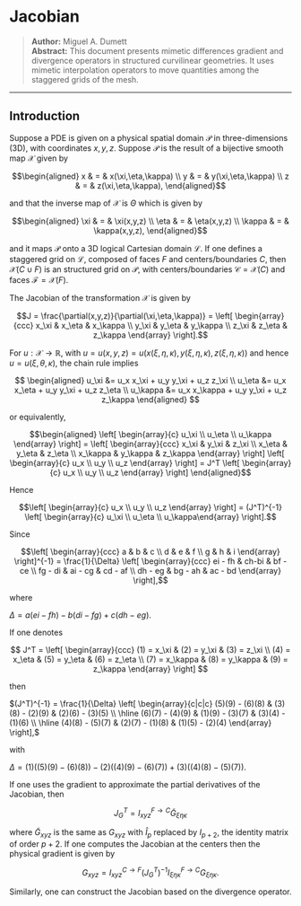 # Jacobian

> **Author:** Miguel A. Dumett  
> **Abstract:** This document presents mimetic differences gradient and divergence
> operators in structured curvilinear geometries. It uses mimetic
> interpolation operators to move quantities among the staggered grids
> of the mesh.

---

## Introduction

Suppose a PDE is given on a physical spatial domain $\mathcal P$ in
three-dimensions (3D), with coordinates $x,y,z$. Suppose $\mathcal P$ is
the result of a bijective smooth map $\mathcal X$ given by

$$\begin{aligned}
x & = & x(\xi,\eta,\kappa) \\
y & = & y(\xi,\eta,\kappa) \\
z & = & z(\xi,\eta,\kappa),
\end{aligned}$$

and that the inverse map of $\mathcal X$ is $\Theta$ which is given by

$$\begin{aligned}
\xi & = & \xi(x,y,z) \\
\eta & = & \eta(x,y,z) \\
\kappa & = & \kappa(x,y,z),
\end{aligned}$$

and it maps $\mathcal P$ onto a 3D logical Cartesian domain
$\mathcal L$. If one defines a staggered grid on $\mathcal L$, composed
of faces $F$ and centers/boundaries $C$, then $\mathcal X(C \cup F)$ is
an structured grid on $\mathcal P$, with centers/boundaries
$\mathcal C = \mathcal X(C)$ and faces $\mathcal F = \mathcal X(F)$.

The Jacobian of the transformation $\mathcal X$ is given by

$$J = \frac{\partial(x,y,z)}{\partial(\xi,\eta,\kappa)} = \left[ \begin{array}{ccc}  x_\xi & x_\eta & x_\kappa \\ y_\xi & y_\eta & y_\kappa \\ z_\xi & z_\eta & z_\kappa \end{array} \right].$$

For $u:\mathcal X \to \mathbb R$, with
$u = u(x,y,z) = u(x(\xi,\eta,\kappa),y(\xi,\eta,\kappa),z(\xi,\eta,\kappa))$
and hence $u = u(\xi,\theta,\kappa)$, the chain rule implies

$$
\begin{aligned}
u_\xi &= u_x x_\xi + u_y y_\xi + u_z z_\xi \\
u_\eta &= u_x x_\eta + u_y y_\xi + u_z z_\eta \\
u_\kappa &= u_x x_\kappa + u_y y_\xi + u_z z_\kappa
\end{aligned}
$$

or equivalently, 

$$\begin{aligned}
\left[ \begin{array}{c} u_\xi \\ u_\eta \\ u_\kappa \end{array} \right] = \left[ \begin{array}{ccc} x_\xi & y_\xi & z_\xi \\ x_\eta & y_\eta & z_\eta \\ x_\kappa & y_\kappa & z_\kappa \end{array} \right] \left[ \begin{array}{c} u_x \\ u_y \\ u_z \end{array} \right] = J^T \left[ \begin{array}{c} u_x \\ u_y \\ u_z \end{array} \right]
\end{aligned}$$

Hence

$$\left[ \begin{array}{c} u_x \\ u_y \\ u_z \end{array} \right] = (J^T)^{-1} \left[ \begin{array}{c} u_\xi \\ u_\eta \\ u_\kappa\end{array} \right].$$

Since

$$\left[ \begin{array}{ccc} a & b & c \\ d & e & f \\ g & h & i \end{array} \right]^{-1} = \frac{1}{\Delta} \left[ \begin{array}{ccc} ei - fh & ch-bi & bf - ce \\ fg - di & ai - cg & cd - af \\ dh - eg & bg - ah & ac - bd \end{array} \right],$$

where 

$\Delta = a(ei-fh) - b(di-fg) + c(dh-eg)$.

If one denotes

$$
J^T = \left[ \begin{array}{ccc} 
(1) = x_\xi & (2) = y_\xi & (3) = z_\xi 
\\ 
(4) = x_\eta & (5) = y_\eta & (6) = z_\eta 
\\ 
(7) = x_\kappa & (8) = y_\kappa & (9) = z_\kappa 
\end{array} \right]
$$

then 

$(J^T)^{-1} = \frac{1}{\Delta} \left[ \begin{array}{c|c|c} 
(5)(9) - (6)(8) & (3)(8) - (2)(9) & (2)(6) - (3)(5) \\ \hline
(6)(7) - (4)(9) & (1)(9) - (3)(7) & (3)(4) - (1)(6) \\ \hline
(4)(8) - (5)(7) & (2)(7) - (1)(8) & (1)(5) - (2)(4) 
\end{array} \right],$

with

$\Delta = (1)((5)(9) - (6)(8)) - (2)((4)(9) - (6)(7)) + (3)((4)(8) - (5)(7)).$

If one uses the gradient to approximate the partial derivatives of the
Jacobian, then

$$J_G^T = I_{xyz}^{F \to C} {\tilde G}_{\xi \eta \kappa} %[ \text{vec}(\xi) | \text{vec}(\eta) | \text{vec}(\kappa)]$$

where ${\tilde G}_{xyz}$ is the same as $G_{xyz}$ with ${\hat I}_p$
replaced by $I_{p+2}$, the identity matrix of order $p+2$. If one
computes the Jacobian at the centers then the physical gradient is given
by

$$G_{xyz} = I_{xyz}^{C \to F} (J_G^T)^{-1} I_{\xi \eta \kappa}^{F \to C} G_{\xi \eta \kappa}.$$

Similarly, one can construct the Jacobian based on the divergence operator.


